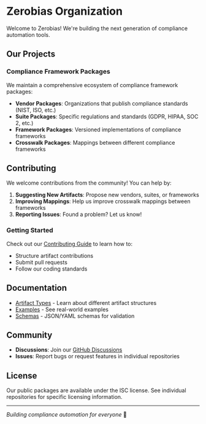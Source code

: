 # Zerobias Organization

Welcome to Zerobias! We're building the next generation of compliance automation tools.

## Our Projects

### Compliance Framework Packages
We maintain a comprehensive ecosystem of compliance framework packages:

- **Vendor Packages**: Organizations that publish compliance standards (NIST, ISO, etc.)
- **Suite Packages**: Specific regulations and standards (GDPR, HIPAA, SOC 2, etc.)
- **Framework Packages**: Versioned implementations of compliance frameworks
- **Crosswalk Packages**: Mappings between different compliance frameworks

## Contributing

We welcome contributions from the community! You can help by:

1. **Suggesting New Artifacts**: Propose new vendors, suites, or frameworks
2. **Improving Mappings**: Help us improve crosswalk mappings between frameworks
3. **Reporting Issues**: Found a problem? Let us know!

### Getting Started

Check out our [Contributing Guide](../docs/CONTRIBUTING.md) to learn how to:
- Structure artifact contributions
- Submit pull requests
- Follow our coding standards

## Documentation

- [Artifact Types](../docs/artifact-types/) - Learn about different artifact structures
- [Examples](../docs/examples/) - See real-world examples
- [Schemas](../docs/schemas/) - JSON/YAML schemas for validation

## Community

- **Discussions**: Join our [GitHub Discussions](https://github.com/orgs/zerobias-org/discussions)
- **Issues**: Report bugs or request features in individual repositories

## License

Our public packages are available under the ISC license. See individual repositories for specific licensing information.

---

*Building compliance automation for everyone* 🚀
